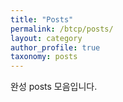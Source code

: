 ```yaml
---
title: "Posts"
permalink: /btcp/posts/
layout: category
author_profile: true
taxonomy: posts
---
```


완성 posts 모음입니다.
